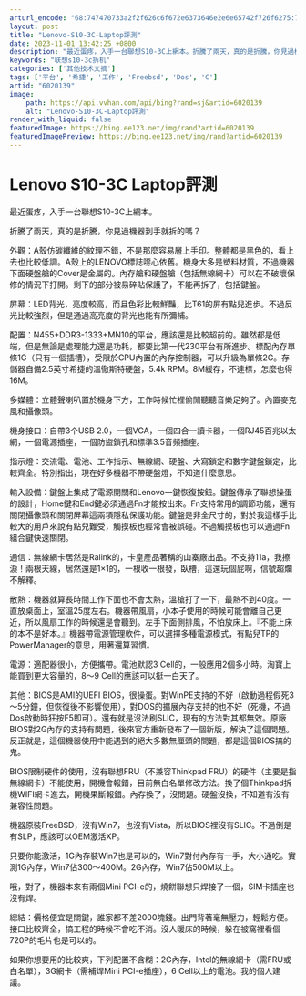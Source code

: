 ```yaml
---
arturl_encode: "68:747470733a2f2f626c6f672e6373646e2e6e65742f726f6275:722f61727469636c652f64657461696c732f36303230313339"
layout: post
title: "Lenovo-S10-3C-Laptop評測"
date: 2023-11-01 13:42:25 +0800
description: "最近蛋疼，入手一台聯想S10-3C上網本。折騰了兩天，真的是折騰，你見過機器到手就拆的嗎？外觀：A殼"
keywords: "联想s10-3c拆机"
categories: ['其他技术文摘']
tags: ['平台', '希捷', '工作', 'Freebsd', 'Dos', 'C']
artid: "6020139"
image:
    path: https://api.vvhan.com/api/bing?rand=sj&artid=6020139
    alt: "Lenovo-S10-3C-Laptop評測"
render_with_liquid: false
featuredImage: https://bing.ee123.net/img/rand?artid=6020139
featuredImagePreview: https://bing.ee123.net/img/rand?artid=6020139
---
```


# Lenovo S10-3C Laptop評測

最近蛋疼，入手一台聯想S10-3C上網本。

折騰了兩天，真的是折騰，你見過機器到手就拆的嗎？

外觀：A殼仿碳纖維的紋理不錯，不是那麼容易層上手印。整體都是黑色的，看上去也比較低調。A殼上的LENOVO標誌噁心依舊。機身大多是塑料材質，不過機器下面硬盤艙的Cover是金屬的。內存艙和硬盤艙（包括無線網卡）可以在不破壞保修的情況下打開。剩下的部分被易碎貼保護了，不能再拆了，包括鍵盤。

屏幕：LED背光，亮度較高，而且色彩比較鮮豔，比T61的屏有點兒進步。不過反光比較強烈，但是通過高亮度的背光也能有所彌補。

配置：N455+DDR3-1333+MN10的平台，應該還是比較超前的。雖然都是低端，但是無論是處理能力還是功耗，都要比第一代230平台有所進步。標配內存單條1G（只有一個插槽），受限於CPU內置的內存控制器，可以升級為單條2G。存儲器自備2.5英寸希捷的溫徹斯特硬盤，5.4k RPM。8M緩存，不達標，怎麼也得16M。

多媒體：立體聲喇叭置於機身下方，工作時候忙裡偷閒聽聽音樂足夠了。內置麥克風和攝像頭。

機身接口：自帶3个USB 2.0，一個VGA，一個四合一讀卡器，一個RJ45百兆以太網，一個電源插座，一個防盜鎖孔和標準3.5音頻插座。

指示燈：交流電、電池、工作指示、無線網、硬盤、大寫鎖定和數字鍵盤鎖定，比較齊全。特別指出，現在好多機器不帶硬盤燈，不知道什麼意思。

輸入設備：鍵盤上集成了電源開關和Lenovo一鍵恢復按鈕。鍵盤傳承了聯想操蛋的設計，Home鍵和End鍵必須通過Fn才能按出來。Fn支持常用的調節功能，還有關閉攝像頭和關閉屏幕這兩項隱私保護功能。鍵盤是非全尺寸的，對於我這樣手比較大的用戶來說有點兒難受，觸摸板也經常會被誤碰。不過觸摸板也可以通過Fn組合鍵快速關閉。

通信：無線網卡居然是Ralink的，卡皇產品著稱的山寨廠出品。不支持11a，我擦淚！兩根天線，居然還是1×1的，一根收一根發，臥槽，這還玩個屁啊，信號超爛不解釋。

散熱：機器就算長時間工作下面也不會太熱，溫槍打了一下，最熱不到40度。一直放桌面上，室溫25度左右。機器帶風扇，小本子使用的時候可能會離自己更近，所以風扇工作的時候還是會聽到。左手下面側排風，不怕放床上。『不能上床的本不是好本。』機器帶電源管理軟件，可以選擇多種電源模式，有點兒TP的PowerManager的意思，用著還算習慣。

電源：適配器很小，方便攜帶。電池默認3 Cell的，一般應用2個多小時。淘寶上能買到更大容量的，8～9 Cell的應該可以挺一白天了。

其他：BIOS是AMI的UEFI BIOS，很操蛋。對WinPE支持的不好（啟動過程假死3～5分鐘，但恢復後不影響使用），對DOS的擴展內存支持的也不好（死機，不過Dos啟動時狂按F5即可）。還有就是沒法刷SLIC，現有的方法對其都無效。原廠BIOS對2G內存的支持有問題，後來官方重新發布了一個新版，解決了這個問題。反正就是，這個機器使用中能遇到的絕大多數無厘頭的問題，都是這個BIOS搞的鬼。

BIOS限制硬件的使用，沒有聯想FRU（不兼容Thinkpad FRU）的硬件（主要是指無線網卡）不能使用，開機會報錯，目前無白名單修改方法。換了個Thinkpad拆機WIFI網卡進去，開機果斷報錯。內存換了，沒問題。硬盤沒換，不知道有沒有兼容性問題。

機器原裝FreeBSD，沒有Win7，也沒有Vista，所以BIOS裡沒有SLIC。不過倒是有SLP，應該可以OEM激活XP。

只要你能激活，1G內存裝Win7也是可以的，Win7對付內存有一手，大小通吃。實測1G內存，Win7佔300～400M。2G內存，Win7佔500M以上。

哦，對了，機器本來有兩個Mini PCI-e的，燒餅聯想只焊接了一個，SIM卡插座也沒有焊。

總結：價格便宜是關鍵，誰家都不差2000塊錢。出門背著毫無壓力，輕鬆方便。接口比較齊全，搞工程的時候不會吃不消。沒人暖床的時候，躲在被窩裡看個720P的毛片也是可以的。

如果你想要用的比較爽，下列配置不含糊：2G內存，Intel的無線網卡（需FRU或白名單），3G網卡（需補焊Mini PCI-e插座），6 Cell以上的電池。我的個人建議。
